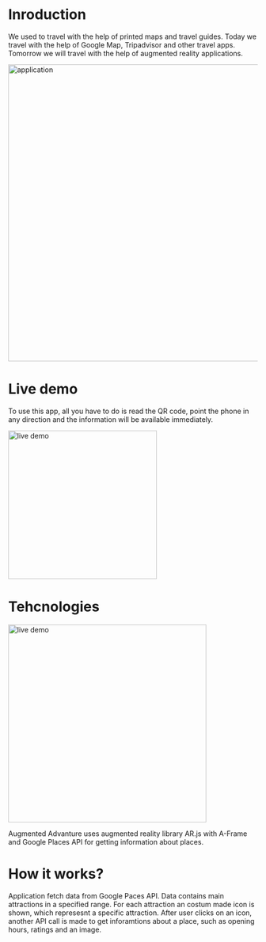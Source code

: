 # Inroduction
We used to travel with the help of printed maps and travel guides.  Today we travel with the help of Google Map, Tripadvisor and other travel apps. 
Tomorrow we will travel with the help of augmented reality applications. 


<img src="https://github.com/gobica/agumented-advanture/blob/master/images/augmented%20reality.jpg " alt="application" width="600" >
 

# Live demo
To use this app, all you have to do is read the QR code, point the phone in any direction and the information will be available immediately.

<img src="https://github.com/gobica/agumented-advanture/blob/master/images/qr-code.png" alt="live demo" width="300" >



# Tehcnologies 

<img src="https://github.com/gobica/agumented-advanture/blob/master/images/tehcnologies.png" alt="live demo" width="400" >

Augmented Advanture uses augmented reality library AR.js with A-Frame and Google Places API for getting information about places.


# How it works? 

Application fetch data from Google Paces API. Data contains main attractions in a specified range. For each attraction an costum made icon is shown, which represesnt a specific attraction.
After user clicks on an icon, another API call is made to get inforamtions about a place, such as opening hours, ratings and an image. 

